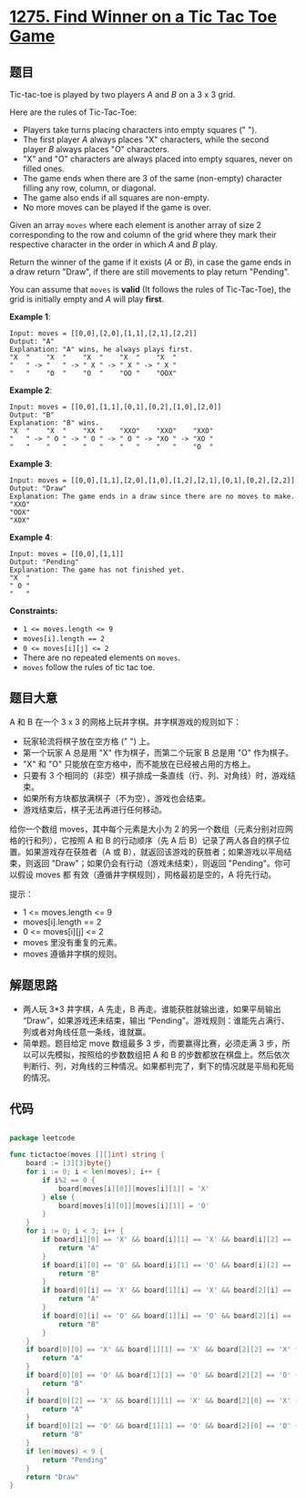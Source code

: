 # [1275. Find Winner on a Tic Tac Toe Game](https://leetcode.com/problems/find-winner-on-a-tic-tac-toe-game/)


## 题目

Tic-tac-toe is played by two players *A* and *B* on a 3 x 3 grid.

Here are the rules of Tic-Tac-Toe:

- Players take turns placing characters into empty squares (" ").
- The first player *A* always places "X" characters, while the second player *B* always places "O" characters.
- "X" and "O" characters are always placed into empty squares, never on filled ones.
- The game ends when there are 3 of the same (non-empty) character filling any row, column, or diagonal.
- The game also ends if all squares are non-empty.
- No more moves can be played if the game is over.

Given an array `moves` where each element is another array of size 2 corresponding to the row and column of the grid where they mark their respective character in the order in which *A* and *B* play.

Return the winner of the game if it exists (*A* or *B*), in case the game ends in a draw return "Draw", if there are still movements to play return "Pending".

You can assume that `moves` is **valid** (It follows the rules of Tic-Tac-Toe), the grid is initially empty and *A* will play **first**.

**Example 1**:

```
Input: moves = [[0,0],[2,0],[1,1],[2,1],[2,2]]
Output: "A"
Explanation: "A" wins, he always plays first.
"X  "    "X  "    "X  "    "X  "    "X  "
"   " -> "   " -> " X " -> " X " -> " X "
"   "    "O  "    "O  "    "OO "    "OOX"

```

**Example 2**:

```
Input: moves = [[0,0],[1,1],[0,1],[0,2],[1,0],[2,0]]
Output: "B"
Explanation: "B" wins.
"X  "    "X  "    "XX "    "XXO"    "XXO"    "XXO"
"   " -> " O " -> " O " -> " O " -> "XO " -> "XO " 
"   "    "   "    "   "    "   "    "   "    "O  "

```

**Example 3**:

```
Input: moves = [[0,0],[1,1],[2,0],[1,0],[1,2],[2,1],[0,1],[0,2],[2,2]]
Output: "Draw"
Explanation: The game ends in a draw since there are no moves to make.
"XXO"
"OOX"
"XOX"

```

**Example 4**:

```
Input: moves = [[0,0],[1,1]]
Output: "Pending"
Explanation: The game has not finished yet.
"X  "
" O "
"   "

```

**Constraints:**

- `1 <= moves.length <= 9`
- `moves[i].length == 2`
- `0 <= moves[i][j] <= 2`
- There are no repeated elements on `moves`.
- `moves` follow the rules of tic tac toe.


## 题目大意

A 和 B 在一个 3 x 3 的网格上玩井字棋。井字棋游戏的规则如下：

- 玩家轮流将棋子放在空方格 (" ") 上。
- 第一个玩家 A 总是用 "X" 作为棋子，而第二个玩家 B 总是用 "O" 作为棋子。
- "X" 和 "O" 只能放在空方格中，而不能放在已经被占用的方格上。
- 只要有 3 个相同的（非空）棋子排成一条直线（行、列、对角线）时，游戏结束。
- 如果所有方块都放满棋子（不为空），游戏也会结束。
- 游戏结束后，棋子无法再进行任何移动。

给你一个数组 moves，其中每个元素是大小为 2 的另一个数组（元素分别对应网格的行和列），它按照 A 和 B 的行动顺序（先 A 后 B）记录了两人各自的棋子位置。如果游戏存在获胜者（A 或 B），就返回该游戏的获胜者；如果游戏以平局结束，则返回 "Draw"；如果仍会有行动（游戏未结束），则返回 "Pending"。你可以假设 moves 都 有效（遵循井字棋规则），网格最初是空的，A 将先行动。

提示：

- 1 <= moves.length <= 9
- moves[i].length == 2
- 0 <= moves[i][j] <= 2
- moves 里没有重复的元素。
- moves 遵循井字棋的规则。


## 解题思路

- 两人玩 3*3 井字棋，A 先走，B 再走。谁能获胜就输出谁，如果平局输出 “Draw”，如果游戏还未结束，输出 “Pending”。游戏规则：谁能先占满行、列或者对角线任意一条线，谁就赢。
- 简单题。题目给定 move 数组最多 3 步，而要赢得比赛，必须走满 3 步，所以可以先模拟，按照给的步数数组把 A 和 B 的步数都放在棋盘上。然后依次判断行、列，对角线的三种情况。如果都判完了，剩下的情况就是平局和死局的情况。

## 代码

```go

package leetcode

func tictactoe(moves [][]int) string {
	board := [3][3]byte{}
	for i := 0; i < len(moves); i++ {
		if i%2 == 0 {
			board[moves[i][0]][moves[i][1]] = 'X'
		} else {
			board[moves[i][0]][moves[i][1]] = 'O'
		}
	}
	for i := 0; i < 3; i++ {
		if board[i][0] == 'X' && board[i][1] == 'X' && board[i][2] == 'X' {
			return "A"
		}
		if board[i][0] == 'O' && board[i][1] == 'O' && board[i][2] == 'O' {
			return "B"
		}
		if board[0][i] == 'X' && board[1][i] == 'X' && board[2][i] == 'X' {
			return "A"
		}
		if board[0][i] == 'O' && board[1][i] == 'O' && board[2][i] == 'O' {
			return "B"
		}
	}
	if board[0][0] == 'X' && board[1][1] == 'X' && board[2][2] == 'X' {
		return "A"
	}
	if board[0][0] == 'O' && board[1][1] == 'O' && board[2][2] == 'O' {
		return "B"
	}
	if board[0][2] == 'X' && board[1][1] == 'X' && board[2][0] == 'X' {
		return "A"
	}
	if board[0][2] == 'O' && board[1][1] == 'O' && board[2][0] == 'O' {
		return "B"
	}
	if len(moves) < 9 {
		return "Pending"
	}
	return "Draw"
}

```